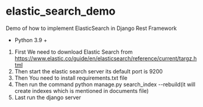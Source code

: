 # elastic_search_demo
Demo of how to implement ElasticSearch in Django Rest Framework
* Python 3.9 +

1. First We need to download Elastic Search from https://www.elastic.co/guide/en/elasticsearch/reference/current/targz.html
2. Then start the elastic search server its default port is 9200
3. Then You need to install requirements.txt file
4. Then run the command python manage.py search_index --rebuild(it will create indexes which is mentioned in documents file)
5. Last run the django server

